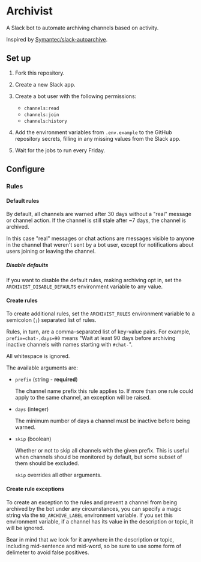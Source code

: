 # Archivist

A Slack bot to automate archiving channels based on activity.

Inspired by
[Symantec/slack-autoarchive](https://github.com/Symantec/slack-autoarchive).

## Set up

1. Fork this repository.

1. Create a new Slack app.

1. Create a bot user with the following permissions:

   - `channels:read`
   - `channels:join`
   - `channels:history`

1. Add the environment variables from `.env.example` to the GitHub repository
   secrets, filling in any missing values from the Slack app.

1. Wait for the jobs to run every Friday.

## Configure

### Rules

#### Default rules

By default, all channels are warned after 30 days without a "real" message or
channel action. If the channel is still stale after ~7 days, the channel is
archived.

In this case "real" messages or chat actions are messages visible to anyone in
the channel that weren't sent by a bot user, except for notifications about
users joining or leaving the channel.

##### Disable defaults

If you want to disable the default rules, making archiving opt in, set the
`ARCHIVIST_DISABLE_DEFAULTS` environment variable to any value.

#### Create rules

To create additional rules, set the `ARCHIVIST_RULES` environment variable to a
semicolon (`;`) separated list of rules.

Rules, in turn, are a comma-separated list of key-value pairs. For example,
`prefix=chat-,days=90` means "Wait at least 90 days before archiving inactive
channels with names starting with `#chat-`".

All whitespace is ignored.

The available arguments are:

- `prefix` (string - **required**)

  The channel name prefix this rule applies to. If more than one rule could
  apply to the same channel, an exception will be raised.

- `days` (integer)

  The minimum number of days a channel must be inactive before being warned.

- `skip` (boolean)

  Whether or not to skip all channels with the given prefix. This is useful when
  channels should be monitored by default, but some subset of them should be
  excluded.

  `skip` overrides all other arguments.

#### Create rule exceptions

To create an exception to the rules and prevent a channel from being archived by
the bot under any circumstances, you can specify a magic string via the
`NO_ARCHIVE_LABEL` environment variable. If you set this environment variable,
if a channel has its value in the description or topic, it will be ignored.

Bear in mind that we look for it anywhere in the description or topic, including
mid-sentence and mid-word, so be sure to use some form of delimeter to avoid
false positives.
